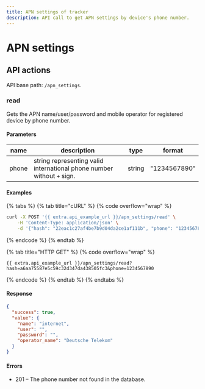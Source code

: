 ```yaml
---
title: APN settings of tracker
description: API call to get APN settings by device's phone number.
---
```


# APN settings

## API actions

API base path: `/apn_settings`.

### read

Gets the APN name/user/password and mobile operator for registered device by phone number.

#### Parameters

| name  | description                                                            | type   | format       |
| ----- | ---------------------------------------------------------------------- | ------ | ------------ |
| phone | string representing valid international phone number without `+` sign. | string | "1234567890" |

#### Examples

{% tabs %}
{% tab title="cURL" %}
{% code overflow="wrap" %}
```sh
curl -X POST '{{ extra.api_example_url }}/apn_settings/read' \
    -H 'Content-Type: application/json' \
    -d '{"hash": "22eac1c27af4be7b9d04da2ce1af111b", "phone": "1234567890"}'
```
{% endcode %}
{% endtab %}

{% tab title="HTTP GET" %}
{% code overflow="wrap" %}
```http
{{ extra.api_example_url }}/apn_settings/read?hash=a6aa75587e5c59c32d347da438505fc3&phone=1234567890
```
{% endcode %}
{% endtab %}
{% endtabs %}

#### Response

```json
{
  "success": true,
  "value": {
    "name": "internet",
    "user": "",
    "password": "",
    "operator_name": "Deutsche Telekom"
  }
}
```

#### Errors

* 201 – The phone number not found in the database.

